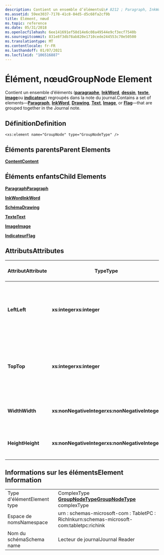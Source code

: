 ```yaml
---
description: Contient un ensemble d’éléments&\# 8212 ; Paragraph, InkWord, Drawing, text, image ou Flag&\# 8212 ; qui sont regroupés dans la note du journal.
ms.assetid: 59ee3037-7178-41c8-84d5-d5c68fa2cf9b
title: Élément, nœud
ms.topic: reference
ms.date: 05/31/2018
ms.openlocfilehash: 6ee141691ef58d14e6c08a49544e9cf3ecf7540b
ms.sourcegitcommit: 831e8f3db78ab820e1710cede244553c70e50500
ms.translationtype: MT
ms.contentlocale: fr-FR
ms.lasthandoff: 01/07/2021
ms.locfileid: "106516887"
---
```

# <a name="groupnode-element"></a><span data-ttu-id="54bf2-103">Élément, nœud</span><span class="sxs-lookup"><span data-stu-id="54bf2-103">GroupNode Element</span></span>

<span data-ttu-id="54bf2-104">Contient un ensemble d’éléments ([**paragraphe**](paragraph-element.md), [**InkWord**](inkword-element.md), [**dessin**](drawing-element.md), [**texte**](text-element.md), [**image**](image-element.md)ou [**indicateur**](flag-element.md)) regroupés dans la note du journal.</span><span class="sxs-lookup"><span data-stu-id="54bf2-104">Contains a set of elements—[**Paragraph**](paragraph-element.md), [**InkWord**](inkword-element.md), [**Drawing**](drawing-element.md), [**Text**](text-element.md), [**Image**](image-element.md), or [**Flag**](flag-element.md)—that are grouped together in the Journal note.</span></span>

## <a name="definition"></a><span data-ttu-id="54bf2-105">Définition</span><span class="sxs-lookup"><span data-stu-id="54bf2-105">Definition</span></span>

``` syntax
<xs:element name="GroupNode" type="GroupNodeType" />
```

## <a name="parent-elements"></a><span data-ttu-id="54bf2-106">Éléments parents</span><span class="sxs-lookup"><span data-stu-id="54bf2-106">Parent Elements</span></span>

[<span data-ttu-id="54bf2-107">**Content**</span><span class="sxs-lookup"><span data-stu-id="54bf2-107">**Content**</span></span>](content-element--journal-reader.md)

## <a name="child-elements"></a><span data-ttu-id="54bf2-108">Éléments enfants</span><span class="sxs-lookup"><span data-stu-id="54bf2-108">Child Elements</span></span>

[<span data-ttu-id="54bf2-109">**Paragraph**</span><span class="sxs-lookup"><span data-stu-id="54bf2-109">**Paragraph**</span></span>](paragraph-element.md)

[<span data-ttu-id="54bf2-110">**InkWord**</span><span class="sxs-lookup"><span data-stu-id="54bf2-110">**InkWord**</span></span>](inkword-element.md)

[<span data-ttu-id="54bf2-111">**Schéma**</span><span class="sxs-lookup"><span data-stu-id="54bf2-111">**Drawing**</span></span>](drawing-element.md)

[<span data-ttu-id="54bf2-112">**Texte**</span><span class="sxs-lookup"><span data-stu-id="54bf2-112">**Text**</span></span>](text-element.md)

[<span data-ttu-id="54bf2-113">**Image**</span><span class="sxs-lookup"><span data-stu-id="54bf2-113">**Image**</span></span>](docimage-element.md)

[<span data-ttu-id="54bf2-114">**Indicateur**</span><span class="sxs-lookup"><span data-stu-id="54bf2-114">**Flag**</span></span>](flag-element.md)

## <a name="attributes"></a><span data-ttu-id="54bf2-115">Attributs</span><span class="sxs-lookup"><span data-stu-id="54bf2-115">Attributes</span></span>



| <span data-ttu-id="54bf2-116">Attribut</span><span class="sxs-lookup"><span data-stu-id="54bf2-116">Attribute</span></span>  | <span data-ttu-id="54bf2-117">Type</span><span class="sxs-lookup"><span data-stu-id="54bf2-117">Type</span></span>                      | <span data-ttu-id="54bf2-118">Obligatoire</span><span class="sxs-lookup"><span data-stu-id="54bf2-118">Required</span></span> | <span data-ttu-id="54bf2-119">Description</span><span class="sxs-lookup"><span data-stu-id="54bf2-119">Description</span></span>                                                                             | <span data-ttu-id="54bf2-120">Valeurs possibles</span><span class="sxs-lookup"><span data-stu-id="54bf2-120">Possible Values</span></span>           |
|------------|---------------------------|----------|-----------------------------------------------------------------------------------------|---------------------------|
| <span data-ttu-id="54bf2-121">**Left**</span><span class="sxs-lookup"><span data-stu-id="54bf2-121">**Left**</span></span>   | <span data-ttu-id="54bf2-122">**xs:integer**</span><span class="sxs-lookup"><span data-stu-id="54bf2-122">**xs:integer**</span></span>            | <span data-ttu-id="54bf2-123">Obligatoire</span><span class="sxs-lookup"><span data-stu-id="54bf2-123">Required</span></span> | <span data-ttu-id="54bf2-124">Distance entre l’origine et le point le plus à gauche dans le cadre englobant de l’élément.</span><span class="sxs-lookup"><span data-stu-id="54bf2-124">The distance from the origin to the leftmost point in the bounding box for the element.</span></span> | <span data-ttu-id="54bf2-125">N’importe quel entier.</span><span class="sxs-lookup"><span data-stu-id="54bf2-125">Any integer.</span></span>              |
| <span data-ttu-id="54bf2-126">**Top**</span><span class="sxs-lookup"><span data-stu-id="54bf2-126">**Top**</span></span>    | <span data-ttu-id="54bf2-127">**xs:integer**</span><span class="sxs-lookup"><span data-stu-id="54bf2-127">**xs:integer**</span></span>            | <span data-ttu-id="54bf2-128">Obligatoire</span><span class="sxs-lookup"><span data-stu-id="54bf2-128">Required</span></span> | <span data-ttu-id="54bf2-129">Distance entre l’origine et le point le plus élevé dans le cadre englobant de l’élément.</span><span class="sxs-lookup"><span data-stu-id="54bf2-129">The distance from the origin to the topmost point in the bounding box for the element.</span></span>  | <span data-ttu-id="54bf2-130">N’importe quel entier.</span><span class="sxs-lookup"><span data-stu-id="54bf2-130">Any integer.</span></span>              |
| <span data-ttu-id="54bf2-131">**Width**</span><span class="sxs-lookup"><span data-stu-id="54bf2-131">**Width**</span></span>  | <span data-ttu-id="54bf2-132">**xs:nonNegativeInteger**</span><span class="sxs-lookup"><span data-stu-id="54bf2-132">**xs:nonNegativeInteger**</span></span> | <span data-ttu-id="54bf2-133">Obligatoire</span><span class="sxs-lookup"><span data-stu-id="54bf2-133">Required</span></span> | <span data-ttu-id="54bf2-134">Largeur de la zone englobante pour l’élément.</span><span class="sxs-lookup"><span data-stu-id="54bf2-134">The width of the bounding box for the element.</span></span>                                          | <span data-ttu-id="54bf2-135">Entier non négatif.</span><span class="sxs-lookup"><span data-stu-id="54bf2-135">Any non-negative integer.</span></span> |
| <span data-ttu-id="54bf2-136">**Height**</span><span class="sxs-lookup"><span data-stu-id="54bf2-136">**Height**</span></span> | <span data-ttu-id="54bf2-137">**xs:nonNegativeInteger**</span><span class="sxs-lookup"><span data-stu-id="54bf2-137">**xs:nonNegativeInteger**</span></span> | <span data-ttu-id="54bf2-138">Obligatoire</span><span class="sxs-lookup"><span data-stu-id="54bf2-138">Required</span></span> | <span data-ttu-id="54bf2-139">Hauteur du rectangle englobant pour l’élément.</span><span class="sxs-lookup"><span data-stu-id="54bf2-139">The height of the bounding box for the element.</span></span>                                         | <span data-ttu-id="54bf2-140">Entier non négatif.</span><span class="sxs-lookup"><span data-stu-id="54bf2-140">Any non-negative integer.</span></span> |



 

## <a name="element-information"></a><span data-ttu-id="54bf2-141">Informations sur les éléments</span><span class="sxs-lookup"><span data-stu-id="54bf2-141">Element Information</span></span>



|              |                                                                 |
|--------------|-----------------------------------------------------------------|
| <span data-ttu-id="54bf2-142">Type d'élément</span><span class="sxs-lookup"><span data-stu-id="54bf2-142">Element type</span></span> | <span data-ttu-id="54bf2-143">ComplexType [**GroupNodeType**](groupnodetype-complex-type.md)</span><span class="sxs-lookup"><span data-stu-id="54bf2-143">[**GroupNodeType**](groupnodetype-complex-type.md) complexType</span></span> |
| <span data-ttu-id="54bf2-144">Espace de noms</span><span class="sxs-lookup"><span data-stu-id="54bf2-144">Namespace</span></span>    | <span data-ttu-id="54bf2-145">urn : schemas-microsoft-com : TabletPC : RichInk</span><span class="sxs-lookup"><span data-stu-id="54bf2-145">urn:schemas-microsoft-com:tabletpc:richink</span></span>                      |
| <span data-ttu-id="54bf2-146">Nom du schéma</span><span class="sxs-lookup"><span data-stu-id="54bf2-146">Schema name</span></span>  | <span data-ttu-id="54bf2-147">Lecteur de journal</span><span class="sxs-lookup"><span data-stu-id="54bf2-147">Journal Reader</span></span>                                                  |



 

 

 



